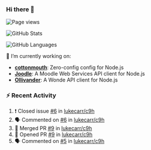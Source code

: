 ### Hi there 👋

![Page views](https://visitor-badge.glitch.me/badge?page_id=lukecarr.lukecarr)

![GitHub Stats](https://github-readme-stats.vercel.app/api?username=lukecarr&show_icons=true)

![GitHub Languages](https://github-readme-stats.vercel.app/api/top-langs?username=lukecarr&layout=compact)

🔭 I’m currently working on:

- **[cottonmouth](https://github.com/lukecarr/c9h)**: Zero-config config for Node.js
- **[Joodle](https://github.com/lukecarr/joodle)**: A Moodle Web Services API client for Node.js
- **[Ollivander](https://github.com/lukecarr/ollivander)**: A Wonde API client for Node.js

### :zap: Recent Activity

<!--START_SECTION:activity-->
1. ❗️ Closed issue [#6](https://github.com/lukecarr/c9h/issues/6) in [lukecarr/c9h](https://github.com/lukecarr/c9h)
2. 🗣 Commented on [#6](https://github.com/lukecarr/c9h/issues/6) in [lukecarr/c9h](https://github.com/lukecarr/c9h)
3. 🎉 Merged PR [#9](https://github.com/lukecarr/c9h/pull/9) in [lukecarr/c9h](https://github.com/lukecarr/c9h)
4. 💪 Opened PR [#9](https://github.com/lukecarr/c9h/pull/9) in [lukecarr/c9h](https://github.com/lukecarr/c9h)
5. 🗣 Commented on [#5](https://github.com/lukecarr/c9h/issues/5) in [lukecarr/c9h](https://github.com/lukecarr/c9h)
<!--END_SECTION:activity-->
